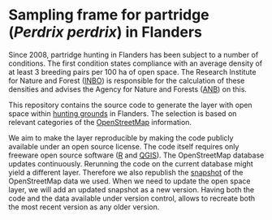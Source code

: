 # Sampling frame for partridge (_Perdrix perdrix_) in Flanders

Since 2008, partridge hunting in Flanders has been subject to a number of conditions.
The first condition states compliance with an average density of at least 3 breeding pairs per 100 ha of open space.
The Research Institute for Nature and Forest ([INBO](https://www.vlaanderen.be/inbo/en)) is responsible for the calculation of these densities and advises the Agency for Nature and Forests ([ANB](https://www.natuurenbos.be/)) on this.

This repository contains the source code to generate the layer with open space within [hunting grounds](https://doi.org/10.5281/zenodo.5584203) in Flanders.
The selection is based on relevant categories of the [OpenStreetMap](https://openstreetmap.org) information.

We aim to make the layer reproducible by making the code publicly available under an open source license.
The code itself requires only freeware open source software ([R](https://www.r-project.org/) and [QGIS](https://qgis.org)).
The OpenStreetMap database updates continuously.
Rerunning the code on the current database might yield a different layer.
Therefore we also republish the [snapshot](https://doi.org/10.5281/zenodo.5792948) of the OpenStreetMap data we used.
When we need to update the open space layer, we will add an updated snapshot as a new version.
Having both the code and the data available under version control, allows to recreate both the most recent version as any older version.
